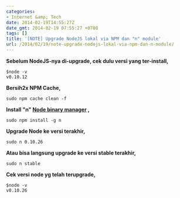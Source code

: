 ```yaml
---
categories:
- Internet &amp; Tech
date: 2014-02-19T14:55:27Z
date_gmt: 2014-02-19 07:55:27 +0700
tags: []
title: '[NOTE] Upgrade NodeJS lokal via NPM dan "n" module'
url: /2014/02/19/note-upgrade-nodejs-lokal-via-npm-dan-n-module/
---
```


**Sebelum NodeJS-nya di-upgrade, cek dulu versi yang ter-install,**

 
    $node -v
    v0.10.12

**Bersih2x NPM Cache,**

 
    sudo npm cache clean -f

**Install "n" [Node binary manager](https://github.com/visionmedia/n) ,**

 
    sudo npm install -g n

**Upgrade Node ke versi terakhir,**

 
    sudo n 0.10.26

**Atau bisa langsung upgrade ke versi stable terakhir,**

 
    sudo n stable

**Cek versi node yg telah terupgrade,**

 
    $node -v
    v0.10.26
